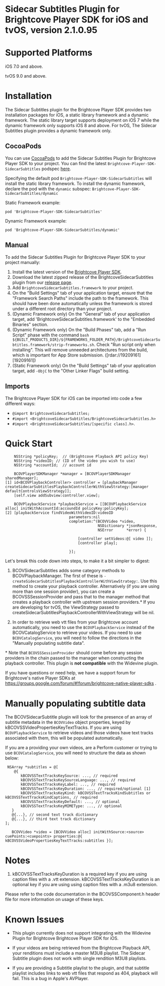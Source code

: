 # Sidecar Subtitles Plugin for Brightcove Player SDK for iOS and tvOS, version 2.1.0.95

Supported Platforms
===================

iOS 7.0 and above.

tvOS 9.0 and above.

Installation
============
The Sidecar Subtitles plugin for the Brightcove Player SDK provides two installation packages for iOS, a static library framework and a dynamic framework. The static library target supports deployment on iOS 7 while the dynamic framework only supports iOS 8 and above. For tvOS, The Sidecar Subtitles plugin provides a dynamic framework only.

CocoaPods
--------------

You can use [CocoaPods][cocoapods] to add the Sidecar Subtitles Plugin for Brightcove Player SDK to your project. You can find the latest `Brightcove-Player-SDK-SidecarSubtitles` podspec [here][podspecs].

Specifying the default pod `Brightcove-Player-SDK-SidecarSubtitles` will install the static library framework. To install the dynamic framework, declare the pod with the `dynamic` subspec: `Brightcove-Player-SDK-SidecarSubtitles/dynamic`

Static Framework example:

    pod 'Brightcove-Player-SDK-SidecarSubtitles'
    
Dynamic Framework example:

    pod 'Brightcove-Player-SDK-SidecarSubtitles/dynamic'    
    
Manual
--------------

To add the Sidecar Subtitles Plugin for Brightcove Player SDK to your project manually:

1. Install the latest version of the [Brightcove Player SDK][bcovsdk].
2. Download the latest zipped release of the BrightcoveSidecarSubtitles plugin from our [release page][release].
3. Add `BrightcoveSidecarSubtitles.framework` to your project.
4. On the "Build Settings" tab of your application target, ensure that the "Framework Search Paths" include the path to the framework. This should have been done automatically unless the framework is stored under a different root directory than your project.
5. (Dynamic Framework only) On the "General" tab of your application target, add 'BrightcoveSidecarSubtitles.framework' to the "Embedded Binaries" section.
6. (Dynamic Framework only) On the "Build Phases" tab, add a "Run Script" phase with the command `bash ${BUILT_PRODUCTS_DIR}/${FRAMEWORKS_FOLDER_PATH}/BrightcoveSidecarSubtitles.framework/strip-frameworks.sh`. Check "Run script only when installing". This will remove unneeded architectures from the build, which is important for App Store submission. ([rdar://19209161][19209161])
7. (Static Framework only) On the "Build Settings" tab of your application target, add `-ObjC` to the "Other Linker Flags" build setting.

Imports
--------------
The Brightcove Player SDK for iOS can be imported into code a few different ways:

* `@import BrightcoveSidecarSubtitles;`
* `#import <BrightcoveSidecarSubtitles/BrightcoveSidecarSubtitles.h>`
* `#import <BrightcoveSidecarSubtitles/[specific class].h>`.

[cocoapods]: http://cocoapods.org
[podspecs]: https://github.com/CocoaPods/Specs/tree/master/Specs/Brightcove-Player-SDK-SidecarSubtitles
[release]: https://github.com/brightcove/brightcove-player-sdk-ios-sidecarsubtitles/releases
[bcovsdk]: https://github.com/brightcove/brightcove-player-sdk-ios
Quick Start
===========


        NSString *policyKey;  // (Brightcove Playback API policy Key)
        NSString *videoID; // (ID of the video you wish to use)
        NSString *accountId;  // account id

        BCOVPlayerSDKManager *manager = [BCOVPlayerSDKManager sharedManager];
    [1] id<BCOVPlaybackController> controller = [playbackManager createSidecarSubtitlesPlaybackControllerWithViewStrategy:[manager defaultControlsViewStrategy]];
        [self.view addSubview:controller.view];

        BCOVPlaybackService *playbackService = [[BCOVPlaybackService alloc] initWithAccountId:accoundId policyKey:policyKey];
    [2] [playbackService findVideoWithVideoID:videoID
                                 parameters:nil
                                 completion:^(BCOVVideo *video,
                                              NSDictionary *jsonResponse,
                                              NSError      *error) {

                                     [controller setVideos:@[ video ]];
                                     [controller play];

                                 }];


Let's break this code down into steps, to make it a bit simpler to digest:

1. BCOVSidecarSubtitles adds some category methods to BCOVPlaybackManager. The first of these is `-createSidecarSubtitlesPlaybackControllerWithViewStrategy:`. Use this method to create your playback controller. Alternatively (if you are using more than one session provider), you can create a BCOVSSSessionProvider and pass that to the manager method that creates a playback controller with upstream session providers.\* If you are developing for tvOS, the ViewStrategy passed to createSidecarSubtitlesPlaybackControllerWithViewStrategy will be nil.

1. In order to retrieve web vtt files from your Brightcove account automatically, you need to use the `BCOVPlaybackService` instead of the BCOVCatalogService to retrieve your videos. If you need to use `BCOVCatalogService`, you will need to follow the directions in the "Manually populating subtitle data".

\* Note that `BCOVSSSessionProvider` should come before any session providers in the chain passed to the manager when constructing the playback controller. This plugin is **not compatible** with the Widevine plugin.

If you have questions or need help, we have a support forum for Brightcove's native Player SDKs at https://groups.google.com/forum/#!forum/brightcove-native-player-sdks .

Manually populating subtitle data
=================================
The BCOVSidecarSubtitle plugin will look for the presence of an array of subtitle metadata in the `BCOVVideo` object properties, keyed by kBCOVSSVideoPropertiesKeyTextTracks. If you are using `BCOVPlaybackService` to retrieve videos and those videos have text tracks associated with them, this will be populated automatically.

If you are a providing your own videos, are a Perform customer or trying to use `BCOVCatalogService`, you will need to structure the data as shown below:

     NSArray *subtitles = @[
        @{
           kBCOVSSTextTracksKeySource: ..., // required
           kBCOVSSTextTracksKeySourceLanguage: ..., // required
           kBCOVSSTextTracksKeyLabel: ..., // required
           kBCOVSSTextTracksKeyDuration: ..., // required/optional [1]
           kBCOVSSTextTracksKeyKind: kBCOVSSTextTracksKindSubtitles or kBCOVSSTextTracksKindCaptions, // required
           kBCOVSSTextTracksKeyDefault: ..., // optional
           kBCOVSSTextTracksKeyMIMEType: ..., // optional
       }
       @{...}, // second text track dictionary
       @{...}, // third text track dictionary
    ];
       
       BCOVVideo *video = [BCOVVideo alloc] initWithSource:<source> cuePoints:<cuepoints> properties:@{ kBCOVSSVideoPropertiesKeyTextTracks:subtitles }];

Notes
============
1. kBCOVSSTextTracksKeyDuration is a required key if you are using caption files with a .vtt extension. kBCOVSSTextTracksKeyDuration is an optional key if you are using using caption files with a .m3u8 extension.

Please refer to the code documentation in the BCOVSSComponent.h header file for more information on usage of these keys.

Known Issues
============

* This plugin currently does not support integrating with the Widevine Plugin for Brightcove Brightcove Player SDK for iOS.

* If your videos are being retrieved from the Brightcove Playback API, your renditions must include a master M3U8 playlist. The Sidecar Subtitle plugin does not work with single rendition M3U8 playlists.

* If you are providing a Subtitle playlist to the plugin, and that subtitle playlist includes links to web vtt files that respond as 404, playback will fail. This is a bug in Apple's AVPlayer.
